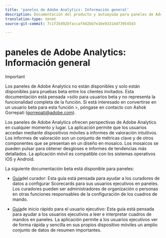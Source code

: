 ```yaml
---
title: 'paneles de Adobe Analytics: Información general'
description: Documentación del producto y autoayuda para paneles de Adobe Analytics
translation-type: tm+mt
source-git-commit: 7c1f35d92bfaccaf4d2bb7e16e93314d739545d3

---
```



# paneles de Adobe Analytics: Información general

>[!IMPORTANT]
>
>Los paneles de Adobe Analytics no están disponibles y solo están disponibles para pruebas beta entre los clientes invitados. Esta documentación está pensada >sólo para usuarios beta y no representa la funcionalidad completa de la función. Si está interesado en convertirse en un usuario beta para esta función >, póngase en contacto con Ashok Gorrepati (gorrepati@adobe.com).

Los paneles de Adobe Analytics ofrecen perspectivas de Adobe Analytics en cualquier momento y lugar. La aplicación permite que los usuarios accedan mediante dispositivos móviles a informes de valoración intuitivos. Los informes de valoración son un conjunto de métricas clave y de otros componentes que se presentan en un diseño en mosaico. Los mosaicos se pueden pulsar para obtener desgloses e informes de tendencias más detallados. La aplicación móvil es compatible con los sistemas operativos iOS y Android.

La siguiente documentación beta está disponible para paneles:

* [Guía](https://docs.adobe.com/content/help/es-ES/analytics/analyze/mobapp/curator.html)del curador: Esta guía está pensada para ayudar a los curadores de datos a configurar Scorecards para sus usuarios ejecutivos en paneles. Los curadores pueden ser administradores de organización o personas en otras funciones responsables de la configuración de los cuadros de mando.

* [Guía](https://docs.adobe.com/content/help/es-ES/analytics/analyze/mobapp/executive.html)de inicio rápido para el usuario ejecutivo: Esta guía está pensada para ayudar a los usuarios ejecutivos a leer e interpretar cuadros de mandos en paneles. La aplicación permite a los usuarios ejecutivos ver de forma rápida y sencilla en sus propios dispositivo móviles un amplio conjunto de datos de resumen importantes.

